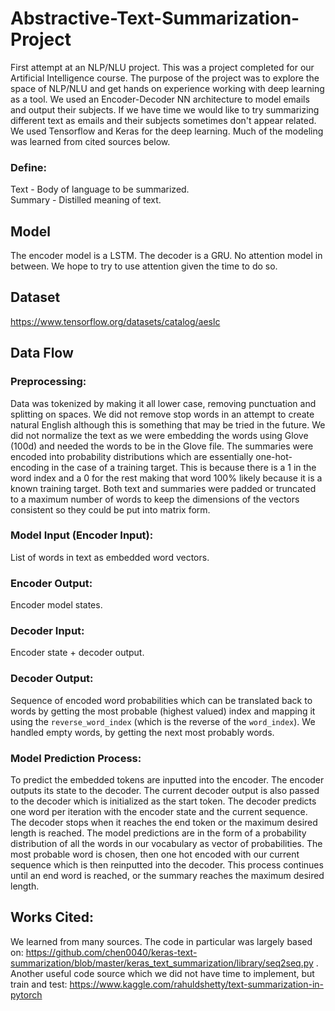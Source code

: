 # Abstractive-Text-Summarization-Project
First attempt at an NLP/NLU project. This was a project completed for our Artificial Intelligence course. The purpose of the project was to explore the space of NLP/NLU and get hands on experience working with deep learning as a tool. We used an Encoder-Decoder NN architecture to model emails and output their subjects. If we have time we would like to try summarizing different text as emails and their subjects sometimes don't appear related. We used Tensorflow and Keras for the deep learning. Much of the modeling was learned from cited sources below.

### Define:
Text - Body of language to be summarized.  <br />
Summary - Distilled meaning of text.

## Model
The encoder model is a LSTM. The decoder is a GRU. No attention model in between. We hope to try to use attention given the time to do so.

## Dataset
https://www.tensorflow.org/datasets/catalog/aeslc

## Data Flow
### Preprocessing:
Data was tokenized by making it all lower case, removing punctuation and splitting on spaces. We did not remove stop words in an attempt to create natural English although this is something that may be tried in the future. We did not normalize the text as we were embedding the words using Glove (100d) and needed the words to be in the Glove file. The summaries were encoded into probability distributions which are essentially one-hot-encoding in the case of a training target. This is because there is a 1 in the word index and a 0 for the rest making that word 100% likely because it is a known training target. Both text and summaries were padded or truncated to a maximum number of words to keep the dimensions of the vectors consistent so they could be put into matrix form.
### Model Input (Encoder Input):
List of words in text as embedded word vectors.
### Encoder Output: 
Encoder model states.
### Decoder Input:
Encoder state + decoder output.
### Decoder Output:
Sequence of encoded word probabilities which can be translated back to words by getting the most probable (highest valued) index and mapping it using the `reverse_word_index` (which is the reverse of the `word_index`). We handled empty words, by getting the next most probably words.
### Model Prediction Process:
To predict the embedded tokens are inputted into the encoder. The encoder outputs its state to the decoder. The current decoder output is also passed to the decoder which is initialized as the start token. The decoder predicts one word per iteration with the encoder state and the current sequence. The decoder stops when it reaches the end token or the maximum desired length is reached. The model predictions are in the form of a probability distribution of all the words in our vocabulary as vector of probabilities. The most probable word is chosen, then one hot encoded with our current sequence which is then reinputted into the decoder. This process continues until an end word is reached, or the summary reaches the maximum desired length.

## Works Cited:
We learned from many sources. The code in particular was largely based on: https://github.com/chen0040/keras-text-summarization/blob/master/keras_text_summarization/library/seq2seq.py .  <br />
Another useful code source which we did not have time to implement, but train and test: https://www.kaggle.com/rahuldshetty/text-summarization-in-pytorch
